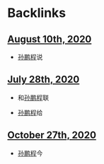 
# Backlinks
## [August 10th, 2020](<August 10th, 2020.md>)
- [孙鹏程](<孙鹏程.md>)说

## [July 28th, 2020](<July 28th, 2020.md>)
- 和[孙鹏程](<孙鹏程.md>)联

- [孙鹏程](<孙鹏程.md>)给

## [October 27th, 2020](<October 27th, 2020.md>)
-  [孙鹏程](<孙鹏程.md>)今

